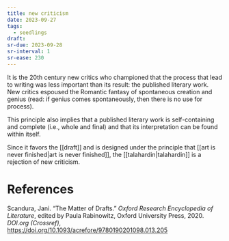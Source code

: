 ```yaml
---
title: new criticism
date: 2023-09-27
tags:
  - seedlings
draft:
sr-due: 2023-09-28
sr-interval: 1
sr-ease: 230
---
```

It is the 20th century new critics who championed that the process that lead to writing was less important than its result: the published literary work. New critics espoused the Romantic fantasy of spontaneous creation and genius (read: if genius comes spontaneously, then there is no use for process).

This principle also implies that a published literary work is self-containing and complete (i.e., whole and final) and that its interpretation can be found within itself.

Since it favors the [[draft]] and is designed under the principle that [[art is never finished|art is never finished]], the [[talahardin|talahardin]] is a rejection of new criticism.

# References

Scandura, Jani. “The Matter of Drafts.” _Oxford Research Encyclopedia of Literature_, edited by Paula Rabinowitz, Oxford University Press, 2020. _DOI.org (Crossref)_, https://doi.org/10.1093/acrefore/9780190201098.013.205